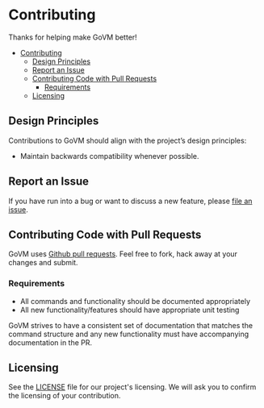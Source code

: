 # Contributing

Thanks for helping make GoVM better!
- [Contributing](#contributing)
  - [Design Principles](#design-principles)
  - [Report an Issue](#report-an-issue)
  - [Contributing Code with Pull Requests](#contributing-code-with-pull-requests)
    - [Requirements](#requirements)
  - [Licensing](#licensing)

## Design Principles

Contributions to GoVM should align with the project’s design principles:

 * Maintain backwards compatibility whenever possible.

## Report an Issue

If you have run into a bug or want to discuss a new feature, please [file an issue](https://github.com/Melkeydev/govm/issues).

## Contributing Code with Pull Requests

GoVM uses [Github pull requests](https://github.com/Melkeydev/govm/pulls). Feel free to fork, hack away at your changes and submit.

### Requirements

 *  All commands and functionality should be documented appropriately
 *  All new functionality/features should have appropriate unit testing

GoVM strives to have a consistent set of documentation that matches the command structure and any new functionality must have accompanying documentation in the PR.

## Licensing

See the [LICENSE](https://github.com/melkeydev/govm/blob/main/LICENSE) file for our project's licensing. We will ask you to confirm the licensing of your contribution.
